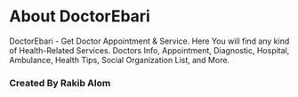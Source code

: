 # About DoctorEbari

DoctorEbari - Get Doctor Appointment & Service.
Here You will find any kind of Health-Related Services. Doctors Info, Appointment, Diagnostic, Hospital, Ambulance, Health Tips, Social Organization List, and More.

<h3>Created By Rakib Alom</h3>



